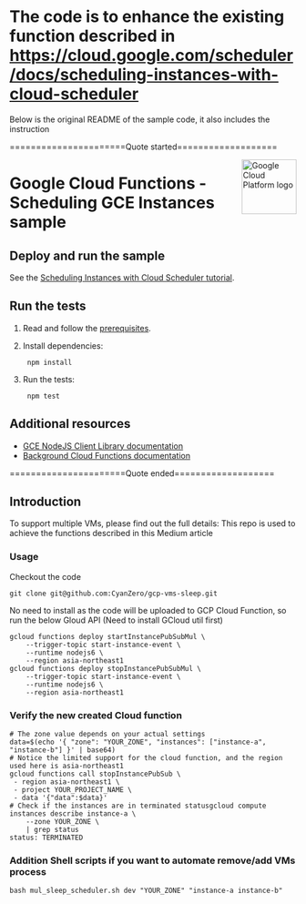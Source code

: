 # The code is to enhance the existing function described in https://cloud.google.com/scheduler/docs/scheduling-instances-with-cloud-scheduler

Below is the original README of the sample code, it also includes the instruction

======================Quote started===================

<img src="https://avatars2.githubusercontent.com/u/2810941?v=3&s=96" alt="Google Cloud Platform logo" title="Google Cloud Platform" align="right" height="96" width="96"/>

# Google Cloud Functions - Scheduling GCE Instances sample

## Deploy and run the sample

See the [Scheduling Instances with Cloud Scheduler tutorial][tutorial].

[tutorial]: https://cloud.google.com/scheduler/docs/scheduling-instances-with-cloud-scheduler

## Run the tests

1. Read and follow the [prerequisites](../../#how-to-run-the-tests).

1. Install dependencies:

        npm install

1. Run the tests:

        npm test

## Additional resources

* [GCE NodeJS Client Library documentation][compute_nodejs_docs]
* [Background Cloud Functions documentation][background_functions_docs]

[compute_nodejs_docs]: https://cloud.google.com/compute/docs/tutorials/nodejs-guide
[background_functions_docs]: https://cloud.google.com/functions/docs/writing/background

======================Quote ended===================

## Introduction
To support multiple VMs, please find out the full details: 
This repo is used to achieve the functions described in this Medium article

### Usage
Checkout the code
```
git clone git@github.com:CyanZero/gcp-vms-sleep.git
```
No need to install as the code will be uploaded to GCP Cloud Function, so run the below Gloud API  (Need to install GCloud util first)
```
gcloud functions deploy startInstancePubSubMul \
    --trigger-topic start-instance-event \
    --runtime nodejs6 \
    --region asia-northeast1
gcloud functions deploy stopInstancePubSubMul \
    --trigger-topic start-instance-event \
    --runtime nodejs6 \
    --region asia-northeast1
```
### Verify the new created Cloud function
```
# The zone value depends on your actual settings
data=$(echo '{ "zone": "YOUR_ZONE", "instances": ["instance-a", "instance-b"] }' | base64)
# Notice the limited support for the cloud function, and the region used here is asia-northeast1
gcloud functions call stopInstancePubSub \
 - region asia-northeast1 \
 - project YOUR_PROJECT_NAME \
 - data '{"data":$data}'
# Check if the instances are in terminated statusgcloud compute instances describe instance-a \
    --zone YOUR_ZONE \
    | grep status
status: TERMINATED
```
### Addition Shell scripts if you want to automate remove/add VMs process
```
bash mul_sleep_scheduler.sh dev "YOUR_ZONE" "instance-a instance-b"
```

